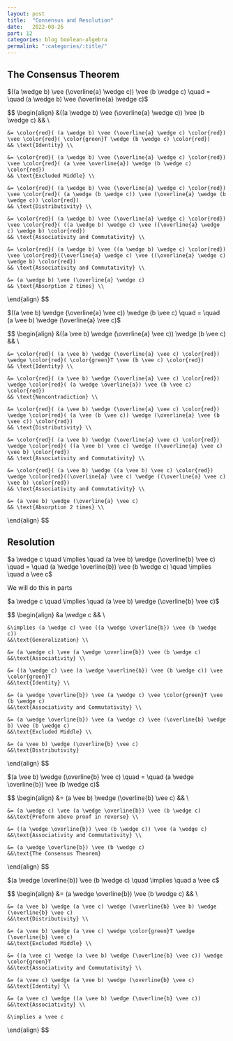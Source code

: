 ```yaml
---
layout: post
title:  "Consensus and Resolution"
date:   2022-08-26
part: 12
categories: blog boolean-algebra
permalink: ":categories/:title/"
---
```


## The Consensus Theorem

$((a \wedge b) \vee (\overline{a} \wedge c)) \vee (b \wedge c) \quad = \quad (a \wedge b) \vee (\overline{a} \wedge c)$

$$
\begin{align}
    &((a \wedge b) \vee (\overline{a} \wedge c)) \vee (b \wedge c) 
    && \\

    &= \color{red}( (a \wedge b) \vee (\overline{a} \wedge c) \color{red}) \vee \color{red}( \color{green}T \wedge (b \wedge c) \color{red})
    && \text{Identity} \\

    &= \color{red}( (a \wedge b) \vee (\overline{a} \wedge c) \color{red}) \vee \color{red}( (a \vee \overline{a}) \wedge (b \wedge c) \color{red})
    && \text{Excluded Middle} \\

    &= \color{red}( (a \wedge b) \vee (\overline{a} \wedge c) \color{red}) \vee \color{red}( (a \wedge (b \wedge c)) \vee (\overline{a} \wedge (b \wedge c)) \color{red})
    && \text{Distributivity} \\

    &= \color{red}( (a \wedge b) \vee (\overline{a} \wedge c) \color{red}) \vee \color{red}( ((a \wedge b) \wedge c) \vee ((\overline{a} \wedge c) \wedge b) \color{red})
    && \text{Associativity and Commutativity} \\

    &= \color{red}( (a \wedge b) \vee ((a \wedge b) \wedge c) \color{red}) \vee \color{red}((\overline{a} \wedge c) \vee ((\overline{a} \wedge c) \wedge b) \color{red})
    && \text{Associativity and Commutativity} \\

    &= (a \wedge b) \vee (\overline{a} \wedge c)
    && \text{Absorption 2 times} \\
\end{align}
$$

$((a \vee b) \wedge (\overline{a} \vee c)) \wedge (b \vee c) \quad = \quad (a \vee b) \wedge (\overline{a} \vee c)$

$$
\begin{align}
    &((a \vee b) \wedge (\overline{a} \vee c)) \wedge (b \vee c) 
    && \\

    &= \color{red}( (a \vee b) \wedge (\overline{a} \vee c) \color{red}) \wedge \color{red}( \color{green}T \vee (b \vee c) \color{red})
    && \text{Identity} \\

    &= \color{red}( (a \vee b) \wedge (\overline{a} \vee c) \color{red}) \wedge \color{red}( (a \wedge \overline{a}) \vee (b \vee c) \color{red})
    && \text{Noncontradiction} \\

    &= \color{red}( (a \vee b) \wedge (\overline{a} \vee c) \color{red}) \wedge \color{red}( (a \vee (b \vee c)) \wedge (\overline{a} \vee (b \vee c)) \color{red})
    && \text{Distributivity} \\

    &= \color{red}( (a \vee b) \wedge (\overline{a} \vee c) \color{red}) \wedge \color{red}( ((a \vee b) \vee c) \wedge ((\overline{a} \vee c) \vee b) \color{red})
    && \text{Associativity and Commutativity} \\

    &= \color{red}( (a \vee b) \wedge ((a \vee b) \vee c) \color{red}) \wedge \color{red}((\overline{a} \vee c) \wedge ((\overline{a} \vee c) \vee b) \color{red})
    && \text{Associativity and Commutativity} \\

    &= (a \vee b) \wedge (\overline{a} \vee c)
    && \text{Absorption 2 times} \\
\end{align}
$$

## Resolution

$a \wedge c \quad \implies \quad (a \vee b) \wedge (\overline{b} \vee c) \quad = \quad (a \wedge \overline{b}) \vee (b \wedge c) \quad \implies \quad a \vee c$

We will do this in parts

$a \wedge c \quad \implies \quad (a \vee b) \wedge (\overline{b} \vee c)$

$$
\begin{align}
    &a \wedge c
    && \\

    &\implies (a \wedge c) \vee ((a \wedge \overline{b}) \vee (b \wedge c))
    &&\text{Generalization} \\

    &= (a \wedge c) \vee (a \wedge \overline{b}) \vee (b \wedge c)
    &&\text{Associativity} \\

    &= ((a \wedge c) \vee (a \wedge \overline{b}) \vee (b \wedge c)) \vee \color{green}T 
    &&\text{Identity} \\

    &= (a \wedge \overline{b}) \vee (a \wedge c) \vee \color{green}T \vee (b \wedge c)
    &&\text{Associativity and Commutativity} \\

    &= (a \wedge \overline{b}) \vee (a \wedge c) \vee (\overline{b} \wedge b) \vee (b \wedge c)
    &&\text{Excluded Middle} \\

    &= (a \vee b) \wedge (\overline{b} \vee c)
    &&\text{Distributivity}
\end{align}
$$

$(a \vee b) \wedge (\overline{b} \vee c) \quad = \quad (a \wedge \overline{b}) \vee (b \wedge c)$

$$
\begin{align}
    &= (a \vee b) \wedge (\overline{b} \vee c)
    && \\

    &= (a \wedge c) \vee (a \wedge \overline{b}) \vee (b \wedge c)
    &&\text{Preform above proof in reverse} \\

    &= ((a \wedge \overline{b}) \vee (b \wedge c)) \vee (a \wedge c)
    &&\text{Associativity and Commutativity} \\
    
    &= (a \wedge \overline{b}) \vee (b \wedge c)
    &&\text{The Consensus Theorem}
\end{align}
$$

$(a \wedge \overline{b}) \vee (b \wedge c) \quad \implies \quad a \vee c$

$$
\begin{align}
    &= (a \wedge \overline{b}) \vee (b \wedge c)
    && \\

    &= (a \vee b) \wedge (a \vee c) \wedge (\overline{b} \vee b) \wedge (\overline{b} \vee c)
    &&\text{Distributivity} \\

    &= (a \vee b) \wedge (a \vee c) \wedge \color{green}T \wedge (\overline{b} \vee c)
    &&\text{Excluded Middle} \\

    &= ((a \vee c) \wedge (a \vee b) \wedge (\overline{b} \vee c)) \wedge \color{green}T 
    &&\text{Associativity and Commutativity} \\

    &= (a \vee c) \wedge (a \vee b) \wedge (\overline{b} \vee c)
    &&\text{Identity} \\

    &= (a \vee c) \wedge ((a \vee b) \wedge (\overline{b} \vee c))
    &&\text{Associativity} \\

    &\implies a \vee c
\end{align}
$$